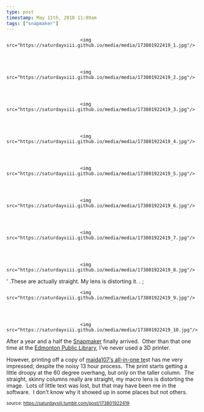 ```yaml
---
type: post
timestamp: May 11th, 2018 11:09am
tags: ["snapmaker"]
---
```



                               <img src="https://saturdayxiii.github.io/media/media/173801922419_1.jpg"/>
                           

                                                                                                                           

                               <img src="https://saturdayxiii.github.io/media/media/173801922419_2.jpg"/>
                           

                                                                                                                           

                               <img src="https://saturdayxiii.github.io/media/media/173801922419_3.jpg"/>
                           

                                                                                                                           

                               <img src="https://saturdayxiii.github.io/media/media/173801922419_4.jpg"/>
                           

                                                                                                                           

                               <img src="https://saturdayxiii.github.io/media/media/173801922419_5.jpg"/>
                           

                                                                                                                           

                               <img src="https://saturdayxiii.github.io/media/media/173801922419_6.jpg"/>
                           

                                                                                                                           

                               <img src="https://saturdayxiii.github.io/media/media/173801922419_7.jpg"/>
                           

                                                                                                                           

                               <img src="https://saturdayxiii.github.io/media/media/173801922419_8.jpg"/>
                           

                                                           
' .These are actually straight.  My lens is distorting it.  . 
;
                                                                                                                           

                               <img src="https://saturdayxiii.github.io/media/media/173801922419_9.jpg"/>
                           

                                                                                                                           

                               <img src="https://saturdayxiii.github.io/media/media/173801922419_10.jpg"/>
                           

                                                                                                                      
After a year and a half the <a href="http://www.snapmaker.com" target="_blank">Snapmaker</a> finally arrived.  Other than that one time at the <a href="https://www.epl.ca/browse_program/makerspace/" target="_blank">Edmonton Public Library</a>, I’ve never used a 3D printer.

However, printing off a copy of <a href="https://www.thingiverse.com/thing:2656594" target="_blank">majda107′s all-in-one te</a>st has me very impressed; despite the noisy 13 hour process.  The print starts getting a little droopy at the 60 degree overhang, but only on the taller column.  The straight, skinny columns really are straight, my macro lens is distorting the image.  Lots of little text was lost, but that may have been me in the software.  I don’t know why it showed up in some places but not others.
 
                                    
                
                
                
                
                                
<small>source: https://saturdayxiii.tumblr.com/post/173801922419</small>